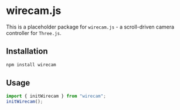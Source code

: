 # wirecam.js

This is a placeholder package for `wirecam.js` - a scroll-driven camera controller for `Three.js`.

## Installation

```bash
npm install wirecam
```

## Usage

```js
import { initWirecam } from "wirecam";
initWirecam();
```
